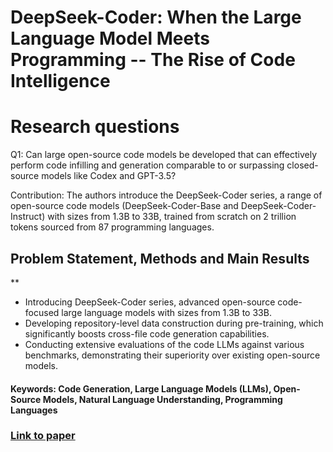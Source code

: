 # DeepSeek-Coder: When the Large Language Model Meets Programming -- The Rise of Code Intelligence

# Research questions
Q1: Can large open-source code models be developed that can effectively perform code infilling and generation comparable to or surpassing closed-source models like Codex and GPT-3.5? 

Contribution: The authors introduce the DeepSeek-Coder series, a range of open-source code models (DeepSeek-Coder-Base and DeepSeek-Coder-Instruct) with sizes from 1.3B to 33B, trained from scratch on 2 trillion tokens sourced from 87 programming languages.

## Problem Statement, Methods and Main Results
**
  - Introducing DeepSeek-Coder series, advanced open-source code-focused large language models with sizes from 1.3B to 33B.
  - Developing repository-level data construction during pre-training, which significantly boosts cross-file code generation capabilities.
  - Conducting extensive evaluations of the code LLMs against various benchmarks, demonstrating their superiority over existing open-source models.

#### Keywords: Code Generation, Large Language Models (LLMs), Open-Source Models, Natural Language Understanding, Programming Languages


### [Link to paper](https://arxiv.org/abs/2401.14196v2)
        